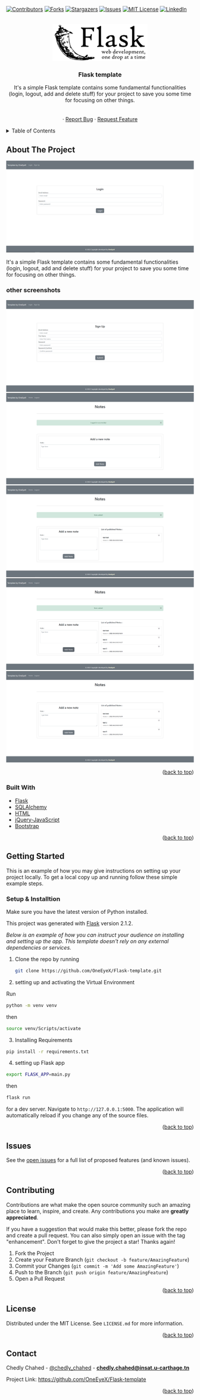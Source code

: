 <div id="top"></div>

[![Contributors][contributors-shield]][contributors-url]
[![Forks][forks-shield]][forks-url]
[![Stargazers][stars-shield]][stars-url]
[![Issues][issues-shield]][issues-url]
[![MIT License][license-shield]][license-url]
[![LinkedIn][linkedin-shield]][linkedin-url]



<!-- PROJECT LOGO -->
<br />
<div align="center">
  <a href="https://github.com/OneEyeX/Flask-template
/">
    <img src="screenshots/flask.png" alt="Logo"   height="100">
  </a>

  <h3 align="center">Flask template</h3>

  <p align="center">
It's a simple Flask template contains some fundamental functionalities (login, logout, add and delete stuff) for your project to save you some time for focusing on other things.
    <br />
    <!-- <a href="#"><strong>Explore the docs »</strong></a> -->
    <br />
    <br />
    <!-- <a href="https://oneeyex.github.io/Flask-template
/">View Demo</a> -->
    ·
    <a href="https://github.com/OneEyeX/Flask-template/issues">Report Bug</a>
    ·
    <a href="https://github.com/OneEyeX/Flask-template/issues">Request Feature</a>
  </p>
</div>



<!-- TABLE OF CONTENTS -->
<details>
  <summary>Table of Contents</summary>
  <ol>
    <li>
      <a href="#about-the-project">About The Project</a>
      <ul>
        <li><a href="#built-with">Built With</a></li>
      </ul>
    </li>
    <li>
      <a href="#getting-started">Getting Started</a>
      <ul>
        <li><a href="#installation">Installation</a></li>
      </ul>
    </li>
    <li><a href="#contributing">Contributing</a></li>
    <li><a href="#license">License</a></li>
    <li><a href="#contact">Contact</a></li>
    
  </ol>
</details>



<!-- ABOUT THE PROJECT -->
## About The Project

[![Flask-template Screen Shot][product-screenshot]](screenshots/flask.png)

It's a simple Flask template contains some fundamental functionalities (login, logout, add and delete stuff) for your project to save you some time for focusing on other things.

### other screenshots

<img src="screenshots/b.png">

<br>

<img src="screenshots/c.png">

<br>

<img src="screenshots/d.png">

<br>

<img src="screenshots/e.png">

<br>

<img src="screenshots/f.png">

<br>

<p align="right">(<a href="#top">back to top</a>)</p>



### Built With
 
* [Flask](https://www.djangoproject.com/)
* [SQLAlchemy](https://www.sqlalchemy.org/)
* [HTML](https://www.w3schools.com/html/)
* [jQuery-JavaScript](https://www.javascript.com/)
* [Bootstrap](https://getbootstrap.com/)
 

<p align="right">(<a href="#top">back to top</a>)</p>



<!-- GETTING STARTED -->
## Getting Started

This is an example of how you may give instructions on setting up your project locally.
To get a local copy up and running follow these simple example steps.

 
### Setup & Installtion

Make sure you have the latest version of Python installed.

This project was generated with [Flask](https://palletsprojects.com/p/flask/) version 2.1.2.

_Below is an example of how you can instruct your audience on installing and setting up the app. This template doesn't rely on any external dependencies or services._
 
1. Clone the repo by running

   ```sh
   git clone https://github.com/OneEyeX/Flask-template.git
   ```
2. setting up and activating the Virtual Environment

Run  
  ```sh
  python -m venv venv
  ```

then  
  ```sh
  source venv/Scripts/activate
  ```
3. Installing Requirements
 
  ```sh
  pip install -r requirements.txt 
  ```

4. setting up Flask app 

  ```sh
  export FLASK_APP=main.py
  ```
 
then  
  ```sh
  flask run
  ```

for a dev server. Navigate to `http://127.0.0.1:5000`. The application will automatically reload if you change any of the source files.



<p align="right">(<a href="#top">back to top</a>)</p>



<!-- USAGE EXAMPLES -->
## Issues

See the [open issues](https://github.com/OneEyeX/Flask-template/issues) for a full list of proposed features (and known issues).

<p align="right">(<a href="#top">back to top</a>)</p>



<!-- CONTRIBUTING -->
## Contributing

Contributions are what make the open source community such an amazing place to learn, inspire, and create. Any contributions you make are **greatly appreciated**.

If you have a suggestion that would make this better, please fork the repo and create a pull request. You can also simply open an issue with the tag "enhancement".
Don't forget to give the project a star! Thanks again!

1. Fork the Project
2. Create your Feature Branch (`git checkout -b feature/AmazingFeature`)
3. Commit your Changes (`git commit -m 'Add some AmazingFeature'`)
4. Push to the Branch (`git push origin feature/AmazingFeature`)
5. Open a Pull Request

<p align="right">(<a href="#top">back to top</a>)</p>



<!-- LICENSE -->
## License

Distributed under the MIT License. See `LICENSE.md` for more information.

<p align="right">(<a href="#top">back to top</a>)</p>



<!-- CONTACT -->
## Contact

Chedly Chahed - [@chedly_chahed](https://twitter.com/chedly_chahed) - **chedly.chahed@insat.u-carthage.tn**

Project Link: [https://github.com/OneEyeX/Flask-template
](https://github.com/OneEyeX/Flask-template
)

<p align="right">(<a href="#top">back to top</a>)</p>

 

<!-- MARKDOWN LINKS & IMAGES -->
<!--  #reference-style-links -->
[contributors-shield]: https://img.shields.io/github/contributors/OneEyeX/Flask-template.svg?style=for-the-badge
[contributors-url]: https://github.com/OneEyeX/Flask-template/graphs/
[forks-shield]: https://img.shields.io/github/forks/OneEyeX/Flask-template.svg?style=for-the-badge
[forks-url]: https://github.com/OneEyeX/Flask-template/network/members
[stars-shield]: https://img.shields.io/github/stars/OneEyeX/Flask-template.svg?style=for-the-badge
[stars-url]: https://github.com/OneEyeX/Flask-template/stargazers
[issues-shield]: https://img.shields.io/github/issues/othneildrew/Best-README-Template.svg?style=for-the-badge
[issues-url]: https://github.com/OneEyeX/Flask-template/issues
[license-shield]: https://img.shields.io/github/license/OneEyeX/Flask-template.svg?style=for-the-badge
[license-url]: https://github.com/OneEyeX/Flask-template/LICENSE.md
[linkedin-shield]: https://img.shields.io/badge/-LinkedIn-black.svg?style=for-the-badge&logo=linkedin&colorB=555
[linkedin-url]: https://www.linkedin.com/in/chedly-chahed/
[product-screenshot]: screenshots/A.png
